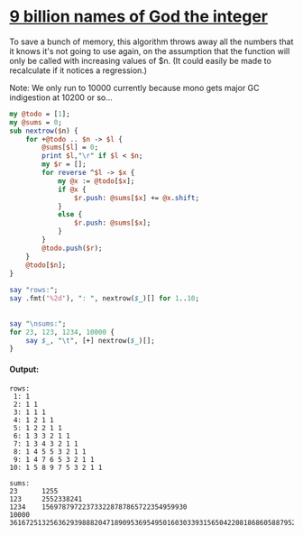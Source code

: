 [1]: http://rosettacode.org/wiki/9_billion_names_of_God_the_integer

# [9 billion names of God the integer][1]

To save a bunch of memory, this algorithm throws away all the numbers that it knows it's not going to use again, on the assumption that the function will only be called with increasing values of $n. (It could easily be made to recalculate if it notices a regression.)



Note: We only run to 10000 currently because mono gets major GC indigestion at 10200 or so...

```perl
my @todo = [1];
my @sums = 0;
sub nextrow($n) {
    for +@todo .. $n -> $l {
        @sums[$l] = 0;
        print $l,"\r" if $l < $n;
        my $r = [];
        for reverse ^$l -> $x {
            my @x := @todo[$x];
            if @x {
                $r.push: @sums[$x] += @x.shift;
            }
            else {
                $r.push: @sums[$x];
            }
        }
        @todo.push($r);
    }
    @todo[$n];
}
 
say "rows:";
say .fmt('%2d'), ": ", nextrow($_)[] for 1..10;
 
 
say "\nsums:";
for 23, 123, 1234, 10000 {
    say $_, "\t", [+] nextrow($_)[];
}
```

#### Output:
```
rows:
 1: 1
 2: 1 1
 3: 1 1 1
 4: 1 2 1 1
 5: 1 2 2 1 1
 6: 1 3 3 2 1 1
 7: 1 3 4 3 2 1 1
 8: 1 4 5 5 3 2 1 1
 9: 1 4 7 6 5 3 2 1 1
10: 1 5 8 9 7 5 3 2 1 1

sums:
23      1255
123     2552338241
1234    156978797223733228787865722354959930
10000   36167251325636293988820471890953695495016030339315650422081868605887952568754066420592310556052906916435144
```